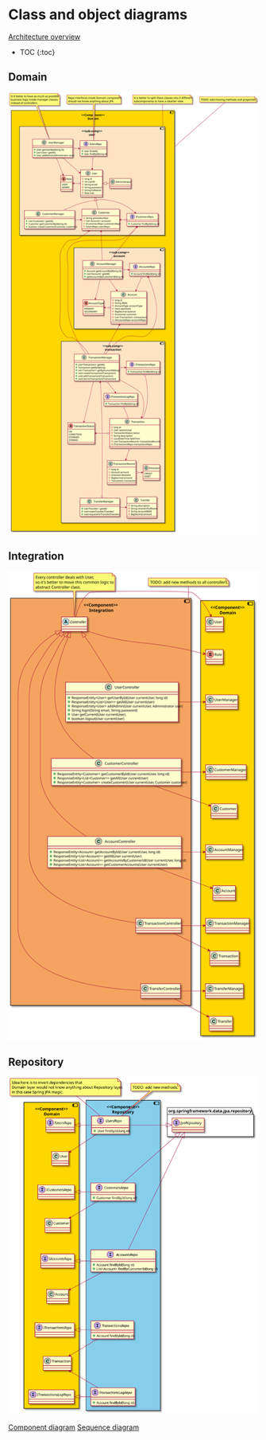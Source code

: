 # Class and object diagrams

[Architecture overview](index.html)

* TOC
{:toc}

## Domain

![](images/class_domain.svg)

## Integration

![](images/class_integration.svg)

## Repository

![](images/class_repository.svg)

[Component diagram](component.html)
[Sequence diagram](sequence.html)
